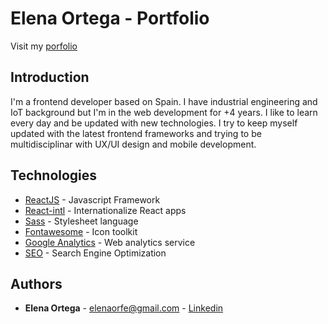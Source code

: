 # Elena Ortega - Portfolio
Visit my [porfolio](https://elenaorfe.github.io/portfolio/)

## Introduction
I'm a frontend developer based on Spain. I have industrial engineering and IoT background but I'm in the web development for +4 years.
I like to learn every day and be updated with new technologies. 
I try to keep myself updated with the latest frontend frameworks and trying to be multidisciplinar with UX/UI design and mobile development.

## Technologies
* [ReactJS](https://reactjs.org/) - Javascript Framework
* [React-intl](https://www.npmjs.com/package/react-intl) - Internationalize React apps
* [Sass](https://sass-lang.com/) - Stylesheet language
* [Fontawesome](https://fontawesome.com/) - Icon toolkit
* [Google Analytics](https://analytics.google.com/analytics/web/) - Web analytics service
* [SEO](https://en.wikipedia.org/wiki/Search_engine_optimization) - Search Engine Optimization

## Authors
* **Elena Ortega** - [elenaorfe@gmail.com](mailto:elenaorfe@gmail.com) - [Linkedin](https://www.linkedin.com/in/elenaorfe)